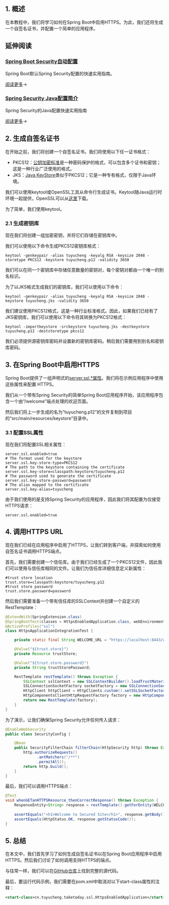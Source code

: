 ## 1. 概述

在本教程中，我们将学习如何在Spring Boot中启用HTTPS。为此，我们还将生成一个自签名证书，并配置一个简单的应用程序。

## 延伸阅读

### [Spring Boot Security自动配置](https://www.baeldung.com/spring-boot-security-autoconfiguration)

Spring Boot默认Spring Security配置的快速实用指南。

[阅读更多](https://www.baeldung.com/spring-boot-security-autoconfiguration)→

### [Spring Security Java配置简介](https://www.baeldung.com/java-config-spring-security)

Spring Security的Java配置快速实用指南

[阅读更多](https://www.baeldung.com/java-config-spring-security)→

## 2. 生成自签名证书

在开始之前，我们将创建一个自签名证书。我们将使用以下任一证书格式：

+ PKCS12：[公钥加密标准](https://en.wikipedia.org/wiki/PKCS_12)是一种密码保护的格式，可以包含多个证书和密钥；这是一种行业广泛使用的格式。
+ JKS：[Java KeyStore](https://en.wikipedia.org/wiki/Keystore)类似于PKCS12；它是一种专有格式，仅限于Java环境。

我们可以使用keytool或OpenSSL工具从命令行生成证书。Keytool随Java运行时环境一起提供，OpenSSL可以从[这里](https://www.openssl.org/)下载。

为了简单，我们使用keytool。

### 2.1 生成密钥库

现在我们将创建一组加密密钥，并将它们存储在密钥库中。

我们可以使用以下命令生成PKCS12密钥库格式：

```shell
keytool -genkeypair -alias tuyucheng -keyalg RSA -keysize 2048 -storetype PKCS12 -keystore tuyucheng.p12 -validity 3650
```

我们可以在同一个密钥库中存储任意数量的密钥对，每个密钥对都由一个唯一的别名标识。

为了以JKS格式生成我们的密钥库，我们可以使用以下命令：

```shell
keytool -genkeypair -alias tuyucheng -keyalg RSA -keysize 2048 -keystore tuyucheng.jks -validity 3650
```

我们建议使用PKCS12格式，这是一种行业标准格式。因此，如果我们已经有了JKS密钥库，我们可以使用以下命令将其转换为PKCS12格式：

```shell
keytool -importkeystore -srckeystore tuyucheng.jks -destkeystore tuyucheng.p12 -deststoretype pkcs12
```

我们必须提供源密钥库密码并设置新的密钥库密码。稍后我们需要用到别名和密钥库密码。

## 3. 在Spring Boot中启用HTTPS

Spring Boot提供了一组声明式的[server.ssl.*属性](https://docs.spring.io/spring-boot/docs/current/reference/htmlsingle/#howto-configure-ssl)。我们将在示例应用程序中使用这些属性来配置 HTTPS。

我们从一个带有Spring Security的简单Spring Boot应用程序开始，该应用程序包含一个由“/welcome”端点处理的欢迎页面。

然后我们将上一步生成的名为“tuyucheng.p12”的文件复制到项目的“src/main/resources/keystore”目录中。

### 3.1 配置SSL属性

现在我们将配置SSL相关属性：

```properties
server.ssl.enabled=true
# The format used for the keystore
server.ssl.key-store-type=PKCS12
# The path to the keystore containing the certificate
server.ssl.key-store=classpath:keystore/tuyucheng.p12
# The password used to generate the certificate
server.ssl.key-store-password=password
# The alias mapped to the certificate
server.ssl.key-alias=tuyucheng
```

由于我们使用的是支持Spring Security的应用程序，因此我们将其配置为仅接受HTTPS请求：

```properties
server.ssl.enabled=true
```

## 4. 调用HTTPS URL

现在我们已经在应用程序中启用了HTTPS，让我们转到客户端，并探索如何使用自签名证书调用HTTPS端点。

首先，我们需要创建一个信任库。由于我们已经生成了一个PKCS12文件，因此我们可以使用与信任库相同的文件。让我们为信任库详细信息定义新属性：

```properties
#trust store location
trust.store=classpath:keystore/tuyucheng.p12
#trust store password
trust.store.password=password
```

然后我们需要准备一个带有信任库的SSLContext并创建一个自定义的RestTemplate：

```java
@ExtendWith(SpringExtension.class)
@SpringBootTest(classes = HttpsEnabledApplication.class, webEnvironment = SpringBootTest.WebEnvironment.DEFINED_PORT)
@ActiveProfiles("ssl")
class HttpsApplicationIntegrationTest {

    private static final String WELCOME_URL = "https://localhost:8443/welcome";

    @Value("${trust.store}")
    private Resource trustStore;

    @Value("${trust.store.password}")
    private String trustStorePassword;

    RestTemplate restTemplate() throws Exception {
        SSLContext sslContext = new SSLContextBuilder().loadTrustMaterial(trustStore.getURL(), trustStorePassword.toCharArray()).build();
        SSLConnectionSocketFactory socketFactory = new SSLConnectionSocketFactory(sslContext);
        HttpClient httpClient = HttpClients.custom().setSSLSocketFactory(socketFactory).build();
        HttpComponentsClientHttpRequestFactory factory = new HttpComponentsClientHttpRequestFactory(httpClient);
        return new RestTemplate(factory);
    }
}
```

为了演示，让我们确保Spring Security允许任何传入请求：

```java
@EnableWebSecurity
public class SecurityConfig {

    @Bean
    public SecurityFilterChain filterChain(HttpSecurity http) throws Exception {
        http.authorizeRequests()
              .antMatchers("/**")
              .permitAll();
        return http.build();
    }
}
```

最后，我们可以调用HTTPS端点：

```java
@Test
void whenGETanHTTPSResource_thenCorrectResponse() throws Exception {
    ResponseEntity<String> response = restTemplate().getForEntity(WELCOME_URL, String.class, Collections.emptyMap());
    
    assertEquals("<h1>Welcome to Secured Site</h1>", response.getBody());
    assertEquals(HttpStatus.OK, response.getStatusCode());
}
```

## 5. 总结

在本文中，我们首先学习了如何生成自签名证书以在Spring Boot应用程序中启用HTTPS。然后我们讨论了如何调用支持HTTPS的端点。

与往常一样，我们可以在[GitHub仓库](https://github.com/tu-yucheng/taketoday-tutorial4j/tree/master/spring-security-modules/spring-security-web-boot-2)上找到完整的源代码。

最后，要运行代码示例，我们需要在pom.xml中取消对以下start-class属性的注释：

```xml
<start-class>cn.tuyucheng.taketoday.ssl.HttpsEnabledApplication</start-class>
```
